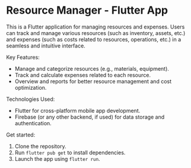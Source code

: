 # Resource Manager - Flutter App

This is a Flutter application for managing resources and expenses. Users can track and manage various resources (such as inventory, assets, etc.) and expenses (such as costs related to resources, operations, etc.) in a seamless and intuitive interface.

Key Features:
- Manage and categorize resources (e.g., materials, equipment).
- Track and calculate expenses related to each resource.
- Overview and reports for better resource management and cost optimization.

Technologies Used:
- Flutter for cross-platform mobile app development.
- Firebase (or any other backend, if used) for data storage and authentication.

Get started:
1. Clone the repository.
2. Run `flutter pub get` to install dependencies.
3. Launch the app using `flutter run`.

